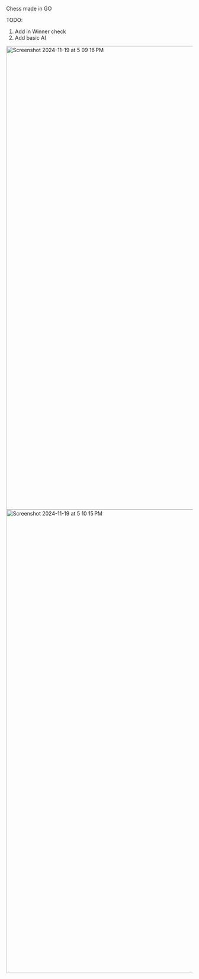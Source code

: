Chess made in GO

TODO:
1. Add in Winner check
2. Add basic AI

<img width="1253" alt="Screenshot 2024-11-19 at 5 09 16 PM" src="https://github.com/user-attachments/assets/ffacb8e4-e9ff-4c01-bbbe-29206fc18d13">
<img width="1253" alt="Screenshot 2024-11-19 at 5 10 15 PM" src="https://github.com/user-attachments/assets/f61094fc-cb30-41a4-9eb4-95e586adfd4c">
